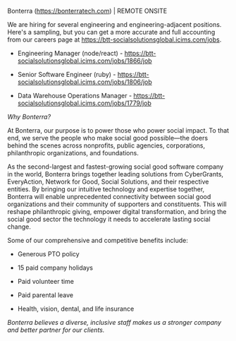 Bonterra (https://bonterratech.com) | REMOTE ONSITE

We are hiring for several engineering and engineering-adjacent positions.  Here's a sampling, but you can get a more accurate and full accounting from our careers page at https://btt-socialsolutionsglobal.icims.com/jobs.


- Engineering Manager (node/react) - https://btt-socialsolutionsglobal.icims.com/jobs/1866/job

- Senior Software Engineer (ruby) - https://btt-socialsolutionsglobal.icims.com/jobs/1806/job

- Data Warehouse Operations Manager - https://btt-socialsolutionsglobal.icims.com/jobs/1779/job


*Why Bonterra?*

At Bonterra, our purpose is to power those who power social impact. To that end, we serve the people who make social good possible—the doers behind the scenes across nonprofits, public agencies, corporations, philanthropic organizations, and foundations.

As the second-largest and fastest-growing social good software company in the world, Bonterra brings together leading solutions from CyberGrants, EveryAction, Network for Good, Social Solutions, and their respective entities. By bringing our intuitive technology and expertise together, Bonterra will enable unprecedented connectivity between social good organizations and their community of supporters and constituents. This will reshape philanthropic giving, empower digital transformation, and bring the social good sector the technology it needs to accelerate lasting social change.

Some of our comprehensive and competitive benefits include:


- Generous PTO policy

- 15 paid company holidays

- Paid volunteer time

- Paid parental leave

- Health, vision, dental, and life insurance

*Bonterra believes a diverse, inclusive staff makes us a stronger company and better partner for our clients.*
